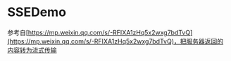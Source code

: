 # SSEDemo

参考自[https://mp.weixin.qq.com/s/-RFIXA1zHq5x2wxg7bdTvQ](https://mp.weixin.qq.com/s/-RFIXA1zHq5x2wxg7bdTvQ)，把服务器返回的内容转为流式传输